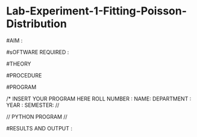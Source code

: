 # Lab-Experiment-1-Fitting-Poisson-Distribution
#AIM :




#sOFTWARE  REQUIRED :






#THEORY



#PROCEDURE





#PROGRAM

/* INSERT YOUR PROGRAM HERE 
ROLL NUMBER :
NAME:
DEPARTMENT :
YEAR : 
SEMESTER: //


// PYTHON PROGRAM //



#RESULTS AND OUTPUT : 



